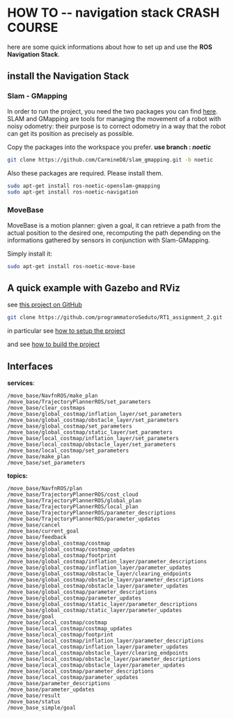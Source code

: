 # HOW TO -- navigation stack CRASH COURSE

here are some quick informations about how to set up and use the **ROS Navigation Stack**.

## install the Navigation Stack

### Slam - GMapping

In order to run the project, you need the two packages you can find [here](https://github.com/CarmineD8/slam_gmapping.git). SLAM and GMapping are tools for managing the movement of a robot with noisy odometry: their purpose is to correct odometry in a way that the robot can get its position as precisely as possible. 

Copy the packages into the workspace you prefer. **use branch : _noetic_**


```bash
git clone https://github.com/CarmineD8/slam_gmapping.git -b noetic
```

Also these packages are required. Please install them. 

```bash
sudo apt-get install ros-noetic-openslam-gmapping
sudo apt-get install ros-noetic-navigation
```

### MoveBase

MoveBase is a motion planner: given a goal, it can retrieve a path from the actual position to the desired one, recomputing the path depending on the informations gathered by sensors in conjunction with Slam-GMapping. 

Simply install it:

```bash
sudo apt-get install ros-noetic-move-base
```

## A quick example with Gazebo and RViz

see [this project on GitHub](https://github.com/programmatoroSeduto/RT1_assignment_2)

```bash
git clone https://github.com/programmatoroSeduto/RT1_assignment_2.git -b main ./test_nav_stack
```

in particular see [how to setup the project](https://github.com/programmatoroSeduto/RT1_assignment_2#how-to-set-up-the-project)

and see [how to build the project](https://github.com/programmatoroSeduto/RT1_assignment_2#build-the-project)

## Interfaces 

**services**:

```
/move_base/NavfnROS/make_plan
/move_base/TrajectoryPlannerROS/set_parameters
/move_base/clear_costmaps
/move_base/global_costmap/inflation_layer/set_parameters
/move_base/global_costmap/obstacle_layer/set_parameters
/move_base/global_costmap/set_parameters
/move_base/global_costmap/static_layer/set_parameters
/move_base/local_costmap/inflation_layer/set_parameters
/move_base/local_costmap/obstacle_layer/set_parameters
/move_base/local_costmap/set_parameters
/move_base/make_plan
/move_base/set_parameters
```

**topics:**

```
/move_base/NavfnROS/plan
/move_base/TrajectoryPlannerROS/cost_cloud
/move_base/TrajectoryPlannerROS/global_plan
/move_base/TrajectoryPlannerROS/local_plan
/move_base/TrajectoryPlannerROS/parameter_descriptions
/move_base/TrajectoryPlannerROS/parameter_updates
/move_base/cancel
/move_base/current_goal
/move_base/feedback
/move_base/global_costmap/costmap
/move_base/global_costmap/costmap_updates
/move_base/global_costmap/footprint
/move_base/global_costmap/inflation_layer/parameter_descriptions
/move_base/global_costmap/inflation_layer/parameter_updates
/move_base/global_costmap/obstacle_layer/clearing_endpoints
/move_base/global_costmap/obstacle_layer/parameter_descriptions
/move_base/global_costmap/obstacle_layer/parameter_updates
/move_base/global_costmap/parameter_descriptions
/move_base/global_costmap/parameter_updates
/move_base/global_costmap/static_layer/parameter_descriptions
/move_base/global_costmap/static_layer/parameter_updates
/move_base/goal
/move_base/local_costmap/costmap
/move_base/local_costmap/costmap_updates
/move_base/local_costmap/footprint
/move_base/local_costmap/inflation_layer/parameter_descriptions
/move_base/local_costmap/inflation_layer/parameter_updates
/move_base/local_costmap/obstacle_layer/clearing_endpoints
/move_base/local_costmap/obstacle_layer/parameter_descriptions
/move_base/local_costmap/obstacle_layer/parameter_updates
/move_base/local_costmap/parameter_descriptions
/move_base/local_costmap/parameter_updates
/move_base/parameter_descriptions
/move_base/parameter_updates
/move_base/result
/move_base/status
/move_base_simple/goal
```
